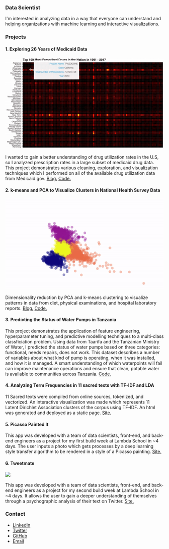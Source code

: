 ### Data Scientist 

I'm interested in analyzing data in a way that everyone can understand and helping organizations with machine learning and interactive visualizations.

### Projects 

#### 1. Exploring 26 Years of Medicaid Data

![](heatmap_gif_small.gif)

I wanted to gain a better understanding of drug utilization rates in the U.S, so I analyzed prescription rates in a large subset of medicaid drug data. This project demonstrates various cleaning, exploration, and visualization techniques which I performed on all of the available drug utilization data from Medicaid.gov. [Blog.](https://link.medium.com/V3GE3LpFeU) [Code.](https://github.com/DimaKav/Data_storytelling_project/blob/master/Exploring_All_Medicaid_Data.ipynb)

#### 2. k-means and PCA to Visualize Clusters in National Health Survey Data

![](k_means.gif)

Dimensionality reduction by PCA and k-means clustering to visualize patterns in data from diet, physical examinations, and hospital laboratory reports. [Blog.](https://link.medium.com/01qzaM1CtU) [Code.](https://github.com/DimaKav/NHANES_project)

#### 3. Predicting the Status of Water Pumps in Tanzania

This project demonstrates the application of feature engineering, hyperparameter tuning, and predictive modelling techniques to a multi-class classficiation problem. Using data from Taarifa and the Tanzanian Ministry of Water, I predicted the status of water pumps based on three categories: functional, needs repairs, does not work. This dataset describes a number of variables about what kind of pump is operating, when it was installed, and how it is managed. A smart understanding of which waterpoints will fail can improve maintenance operations and ensure that clean, potable water is available to communities across Tanzania. [Code.](https://github.com/DimaKav/Tanzanian_waterpumps_project)

#### 4. Analyzing Term Frequencies in 11 sacred texts with TF-IDF and LDA

11 Sacred texts were compiled from online sources, tokenized, and vectorized. An interactive visualization was made which represents 11 Latent Dirichlet Association clusters of the corpus using TF-IDF. An html was generated and deployed as a static page. [Site.](https://dimakav.github.io/sacred_texts_LDA/tfidf)

#### 5. Picasso Painted It

This app was developed with a team of data scientists, front-end, and back-end engineers as a project for my first build week at Lambda School in ~4 days. The user inputs a photo which gets processes by a deep learning style transfer algorithm to be rendered in a style of a Picasso painting. [Site.](https://picasso-frontend.netlify.com/)

#### 6. Tweetmate

![](tweetmate_gif.gif)

This app was developed with a team of data scientists, front-end, and back-end engineers as a project for my second build week at Lambda School in ~4 days. It allows the user to gain a deeper understanding of themselves through a psychographic analysis of their text on Twitter. [Site.](https://tweetmate.netlify.com)

### Contact

- [LinkedIn](https://www.linkedin.com/in/dkavyazin/)
- [Twitter](https://twitter.com/d_kav)
- [GitHub](https://github.com/DimaKav)
- [Email](dmitriy.kavyazin@gmail.com)
